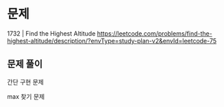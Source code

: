 # 문제

1732 | Find the Highest Altitude
https://leetcode.com/problems/find-the-highest-altitude/description/?envType=study-plan-v2&envId=leetcode-75

## 문제 풀이

간단 구현 문제

max 찾기 문제
